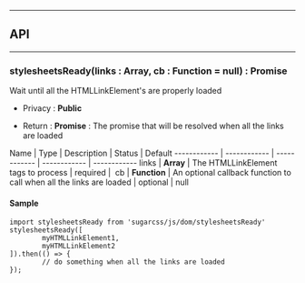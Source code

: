 


-----------------------------
## API
-----------------------------

### stylesheetsReady(links : Array<HTMLLinkElement>, cb : Function = null) : Promise
Wait until all the HTMLLinkElement's are properly loaded

- Privacy : **Public**

- Return : **Promise** : The promise that will be resolved when all the links are loaded

Name | Type | Description | Status | Default
------------ | ------------ | ------------ | ------------ | ------------
links | **Array<HTMLLinkElement>** | The HTMLLinkElement tags to process | required | 
cb | **Function** | An optional callback function to call when all the links are loaded | optional | null


#### Sample
```language-undefined
import stylesheetsReady from 'sugarcss/js/dom/stylesheetsReady'
stylesheetsReady([
		myHTMLLinkElement1,
		myHTMLLinkElement2
]).then(() => {
		// do something when all the links are loaded
});

```


